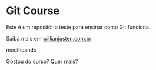 # Git Course

Este é um repositório teste para ensinar como Git funciona.

Saiba mais em [willianjusten.com.br](http://willianjusten.com.br)

modificando


Gostou do curso? Quer mais?
